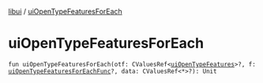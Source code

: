 [libui](README.md) / [uiOpenTypeFeaturesForEach](ui-open-type-features-for-each.md)

# uiOpenTypeFeaturesForEach

`fun uiOpenTypeFeaturesForEach(otf: CValuesRef<`[`uiOpenTypeFeatures`](ui-open-type-features.md)`>?, f: `[`uiOpenTypeFeaturesForEachFunc`](ui-open-type-features-for-each-func.md)`?, data: CValuesRef<*>?): Unit`
